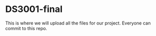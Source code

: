 # DS3001-final
This is where we will upload all the files for our project. Everyone can commit to this repo.
